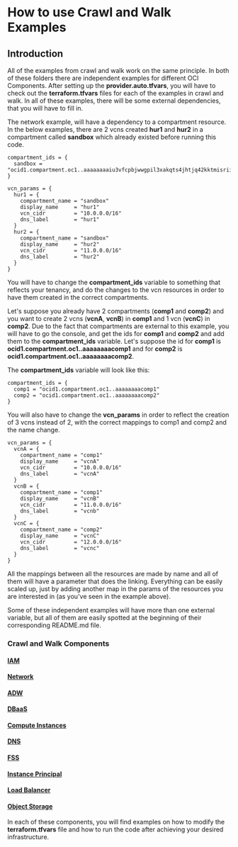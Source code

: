 # How to use Crawl and Walk Examples

## Introduction

All of the examples from crawl and walk work on the same principle.
In both of these folders there are independent examples for different OCI Components.
After setting up the **provider.auto.tfvars**, you will have to check out the **terraform.tfvars** files for each of the examples in crawl and walk.
In all of these examples, there will be some external dependencies, that you will have to fill in.

The network example, will have a dependency to a compartment resource.
In the below examples, there are 2 vcns created **hur1** and **hur2** in a compartment called **sandbox** which already existed before running this code. 

```
compartment_ids = {
  sandbox = "ocid1.compartment.oc1..aaaaaaaaiu3vfcpbjwwgpil3xakqts4jhtjq42kktmisriiszdvvouwsirgq"
}

vcn_params = {
  hur1 = {
    compartment_name = "sandbox"
    display_name     = "hur1"
    vcn_cidr         = "10.0.0.0/16"
    dns_label        = "hur1"
  }
  hur2 = {
    compartment_name = "sandbox"
    display_name     = "hur2"
    vcn_cidr         = "11.0.0.0/16"
    dns_label        = "hur2"
  }
}
```

You will have to change the **compartment_ids** variable to something that reflects your tenancy, and do the changes to the vcn resources in order to have them created in the correct compartments.

Let's suppose you already have 2 compartments (**comp1** and **comp2**) and you want to create 2 vcns (**vcnA**, **vcnB**) in **comp1** and 1 vcn (**vcnC**) in **comp2**.
Due to the fact that compartments are external to this example, you will have to go the console, and get the ids for **comp1** and **comp2** and add them to the **compartment_ids** variable. Let's suppose the id for **comp1** is **ocid1.compartment.oc1..aaaaaaaacomp1** and for **comp2** is **ocid1.compartment.oc1..aaaaaaaacomp2**.

The **compartment_ids** variable will look like this:
```
compartment_ids = {
  comp1 = "ocid1.compartment.oc1..aaaaaaaacomp1"
  comp2 = "ocid1.compartment.oc1..aaaaaaaacomp2"
}
```

You will also have to change the **vcn_params** in order to reflect the creation of 3 vcns instead of 2, with the correct mappings to comp1 and comp2 and the name change.

```
vcn_params = {
  vcnA = {
    compartment_name = "comp1"
    display_name     = "vcnA"
    vcn_cidr         = "10.0.0.0/16"
    dns_label        = "vcnA"
  }
  vcnB = {
    compartment_name = "comp1"
    display_name     = "vcnB"
    vcn_cidr         = "11.0.0.0/16"
    dns_label        = "vcnb"
  }
  vcnC = {
    compartment_name = "comp2"
    display_name     = "vcnC"
    vcn_cidr         = "12.0.0.0/16"
    dns_label        = "vcnc"
  }
}
```

All the mappings between all the resources are made by name and all of them will have a parameter that does the linking. Everything can be easily scaled up, just by adding another map in the params of the resources you are interested in (as you've seen in the example above).

Some of these independent examples will have more than one external variable, but all of them are easily spotted at the beginning of their corresponding README.md file.

### Crawl and Walk Components

#### [IAM](https://github.com/oracle/learning-library/blob/master/solutions-library/infrastructure-automation/thunder/examples/crawl/iam/iam.md)
#### [Network](https://github.com/oracle/learning-library/blob/master/solutions-library/infrastructure-automation/thunder/examples/crawl/network/network.md)
#### [ADW](https://github.com/oracle/learning-library/blob/master/solutions-library/infrastructure-automation/thunder/examples/crawl/adw/adw.md)
#### [DBaaS](https://github.com/oracle/learning-library/blob/master/solutions-library/infrastructure-automation/thunder/examples/crawl/dbaas/dbaas.md)
#### [Compute Instances](https://github.com/oracle/learning-library/blob/master/solutions-library/infrastructure-automation/thunder/examples/crawl/instances/compute.md)
#### [DNS](https://github.com/oracle/learning-library/blob/master/solutions-library/infrastructure-automation/thunder/examples/walk/dns/dns.md)
#### [FSS](https://github.com/oracle/learning-library/blob/master/solutions-library/infrastructure-automation/thunder/examples/walk/fss/fss.md)
#### [Instance Principal](https://github.com/oracle/learning-library/blob/master/solutions-library/infrastructure-automation/thunder/examples/walk/instance-principal/instance-principal.md)
#### [Load Balancer](https://github.com/oracle/learning-library/blob/master/solutions-library/infrastructure-automation/thunder/examples/walk/load-balancer/load-balancer.md)
#### [Object Storage](https://github.com/oracle/learning-library/blob/master/solutions-library/infrastructure-automation/thunder/examples/walk/object-storage/object-storage.md)

In each of these components, you will find examples on how to modify the **terraform.tfvars** file and how to run the code after achieving your desired infrastructure.